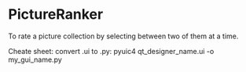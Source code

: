 PictureRanker
=============

To rate a picture collection by selecting between two of them at a time.


Cheate sheet:
convert .ui to .py: pyuic4 qt_designer_name.ui -o my_gui_name.py
